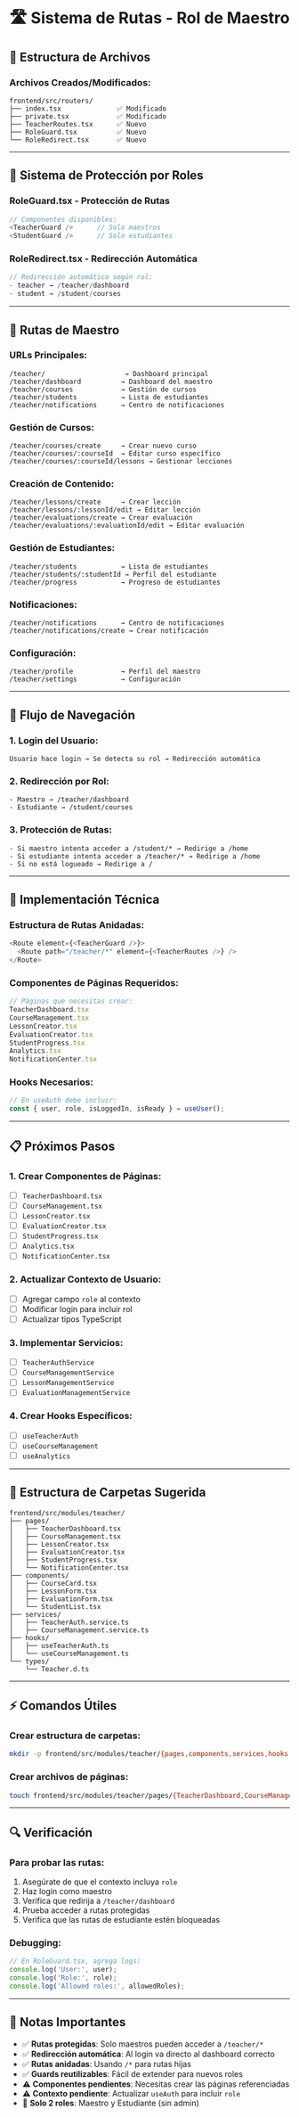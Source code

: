 # 🛣️ Sistema de Rutas - Rol de Maestro

## 📁 Estructura de Archivos

### Archivos Creados/Modificados:
```
frontend/src/routers/
├── index.tsx              ✅ Modificado
├── private.tsx            ✅ Modificado  
├── TeacherRoutes.tsx      ✅ Nuevo
├── RoleGuard.tsx          ✅ Nuevo
└── RoleRedirect.tsx       ✅ Nuevo
```

---

## 🔐 Sistema de Protección por Roles

### **RoleGuard.tsx** - Protección de Rutas
```typescript
// Componentes disponibles:
<TeacherGuard />      // Solo maestros
<StudentGuard />      // Solo estudiantes  
```

### **RoleRedirect.tsx** - Redirección Automática
```typescript
// Redirección automática según rol:
- teacher → /teacher/dashboard
- student → /student/courses  
```

---

## 🎯 Rutas de Maestro

### **URLs Principales:**
```
/teacher/                    → Dashboard principal
/teacher/dashboard          → Dashboard del maestro
/teacher/courses            → Gestión de cursos
/teacher/students           → Lista de estudiantes
/teacher/notifications      → Centro de notificaciones
```

### **Gestión de Cursos:**
```
/teacher/courses/create     → Crear nuevo curso
/teacher/courses/:courseId  → Editar curso específico
/teacher/courses/:courseId/lessons → Gestionar lecciones
```

### **Creación de Contenido:**
```
/teacher/lessons/create     → Crear lección
/teacher/lessons/:lessonId/edit → Editar lección
/teacher/evaluations/create → Crear evaluación
/teacher/evaluations/:evaluationId/edit → Editar evaluación
```

### **Gestión de Estudiantes:**
```
/teacher/students           → Lista de estudiantes
/teacher/students/:studentId → Perfil del estudiante
/teacher/progress           → Progreso de estudiantes
```
### **Notificaciones:**
```
/teacher/notifications      → Centro de notificaciones
/teacher/notifications/create → Crear notificación
```

### **Configuración:**
```
/teacher/profile            → Perfil del maestro
/teacher/settings           → Configuración
```

---

## 🚀 Flujo de Navegación

### **1. Login del Usuario:**
```
Usuario hace login → Se detecta su rol → Redirección automática
```

### **2. Redirección por Rol:**
```
- Maestro → /teacher/dashboard
- Estudiante → /student/courses
```

### **3. Protección de Rutas:**
```
- Si maestro intenta acceder a /student/* → Redirige a /home
- Si estudiante intenta acceder a /teacher/* → Redirige a /home
- Si no está logueado → Redirige a /
```

---

## 🔧 Implementación Técnica

### **Estructura de Rutas Anidadas:**
```typescript
<Route element={<TeacherGuard />}>
  <Route path="/teacher/*" element={<TeacherRoutes />} />
</Route>
```

### **Componentes de Páginas Requeridos:**
```typescript
// Páginas que necesitas crear:
TeacherDashboard.tsx
CourseManagement.tsx
LessonCreator.tsx
EvaluationCreator.tsx
StudentProgress.tsx
Analytics.tsx
NotificationCenter.tsx
```

### **Hooks Necesarios:**
```typescript
// En useAuth debe incluir:
const { user, role, isLoggedIn, isReady } = useUser();
```

---

## 📋 Próximos Pasos

### **1. Crear Componentes de Páginas:**
- [ ] `TeacherDashboard.tsx`
- [ ] `CourseManagement.tsx`
- [ ] `LessonCreator.tsx`
- [ ] `EvaluationCreator.tsx`
- [ ] `StudentProgress.tsx`
- [ ] `Analytics.tsx`
- [ ] `NotificationCenter.tsx`

### **2. Actualizar Contexto de Usuario:**
- [ ] Agregar campo `role` al contexto
- [ ] Modificar login para incluir rol
- [ ] Actualizar tipos TypeScript

### **3. Implementar Servicios:**
- [ ] `TeacherAuthService`
- [ ] `CourseManagementService`
- [ ] `LessonManagementService`
- [ ] `EvaluationManagementService`

### **4. Crear Hooks Específicos:**
- [ ] `useTeacherAuth`
- [ ] `useCourseManagement`
- [ ] `useAnalytics`

---

## 🎨 Estructura de Carpetas Sugerida

```
frontend/src/modules/teacher/
├── pages/
│   ├── TeacherDashboard.tsx
│   ├── CourseManagement.tsx
│   ├── LessonCreator.tsx
│   ├── EvaluationCreator.tsx
│   ├── StudentProgress.tsx
│   └── NotificationCenter.tsx
├── components/
│   ├── CourseCard.tsx
│   ├── LessonForm.tsx
│   ├── EvaluationForm.tsx
│   └── StudentList.tsx
├── services/
│   ├── TeacherAuth.service.ts
│   ├── CourseManagement.service.ts
├── hooks/
│   ├── useTeacherAuth.ts
│   └── useCourseManagement.ts
└── types/
    └── Teacher.d.ts
```

---

## ⚡ Comandos Útiles

### **Crear estructura de carpetas:**
```bash
mkdir -p frontend/src/modules/teacher/{pages,components,services,hooks,types}
```

### **Crear archivos de páginas:**
```bash
touch frontend/src/modules/teacher/pages/{TeacherDashboard,CourseManagement,LessonCreator,EvaluationCreator,StudentProgress,Analytics,NotificationCenter}.tsx
```

---

## 🔍 Verificación

### **Para probar las rutas:**
1. Asegúrate de que el contexto incluya `role`
2. Haz login como maestro
3. Verifica que redirija a `/teacher/dashboard`
4. Prueba acceder a rutas protegidas
5. Verifica que las rutas de estudiante estén bloqueadas

### **Debugging:**
```typescript
// En RoleGuard.tsx, agrega logs:
console.log('User:', user);
console.log('Role:', role);
console.log('Allowed roles:', allowedRoles);
```

---

## 📝 Notas Importantes

- ✅ **Rutas protegidas**: Solo maestros pueden acceder a `/teacher/*`
- ✅ **Redirección automática**: Al login va directo al dashboard correcto
- ✅ **Rutas anidadas**: Usando `/*` para rutas hijas
- ✅ **Guards reutilizables**: Fácil de extender para nuevos roles
- ⚠️ **Componentes pendientes**: Necesitas crear las páginas referenciadas
- ⚠️ **Contexto pendiente**: Actualizar `useAuth` para incluir `role`
- 🎯 **Solo 2 roles**: Maestro y Estudiante (sin admin)